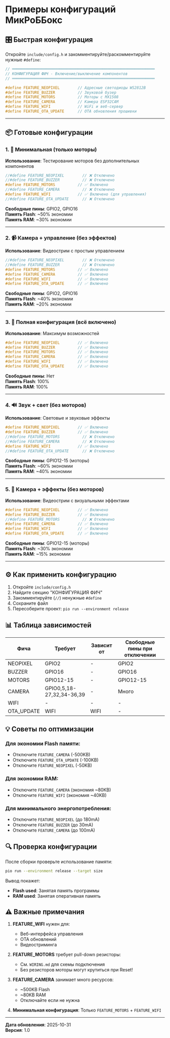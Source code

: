 # Примеры конфигураций МикРоББокс

## 🎛️ Быстрая конфигурация

Откройте `include/config.h` и закомментируйте/раскомментируйте нужные `#define`:

```cpp
// ═══════════════════════════════════════════════════════════════
// КОНФИГУРАЦИЯ ФИЧ - Включение/выключение компонентов
// ═══════════════════════════════════════════════════════════════

#define FEATURE_NEOPIXEL        // Адресные светодиоды WS2812B
#define FEATURE_BUZZER          // Звуковой бузер
#define FEATURE_MOTORS          // Моторы с MX1508
#define FEATURE_CAMERA          // Камера ESP32CAM
#define FEATURE_WIFI            // WiFi и веб-сервер
#define FEATURE_OTA_UPDATE      // OTA обновления прошивки
```

---

## 📦 Готовые конфигурации

### 1. 🚗 Минимальная (только моторы)

**Использование**: Тестирование моторов без дополнительных компонентов

```cpp
//#define FEATURE_NEOPIXEL        // ❌ Отключено
//#define FEATURE_BUZZER          // ❌ Отключено
#define FEATURE_MOTORS          // ✅ Включено
//#define FEATURE_CAMERA          // ❌ Отключено
#define FEATURE_WIFI            // ✅ Включено (для управления)
//#define FEATURE_OTA_UPDATE      // ❌ Отключено
```

**Свободные пины**: GPIO2, GPIO16  
**Память Flash**: ~50% экономии  
**Память RAM**: ~30% экономии

---

### 2. 📹 Камера + управление (без эффектов)

**Использование**: Видеострим с простым управлением

```cpp
//#define FEATURE_NEOPIXEL        // ❌ Отключено
//#define FEATURE_BUZZER          // ❌ Отключено
#define FEATURE_MOTORS          // ✅ Включено
#define FEATURE_CAMERA          // ✅ Включено
#define FEATURE_WIFI            // ✅ Включено
#define FEATURE_OTA_UPDATE      // ✅ Включено
```

**Свободные пины**: GPIO2, GPIO16  
**Память Flash**: ~40% экономии  
**Память RAM**: ~20% экономии

---

### 3. 🎉 Полная конфигурация (всё включено)

**Использование**: Максимум возможностей

```cpp
#define FEATURE_NEOPIXEL        // ✅ Включено
#define FEATURE_BUZZER          // ✅ Включено
#define FEATURE_MOTORS          // ✅ Включено
#define FEATURE_CAMERA          // ✅ Включено
#define FEATURE_WIFI            // ✅ Включено
#define FEATURE_OTA_UPDATE      // ✅ Включено
```

**Свободные пины**: Нет  
**Память Flash**: 100%  
**Память RAM**: 100%

---

### 4. 🔊 Звук + свет (без моторов)

**Использование**: Световые и звуковые эффекты

```cpp
#define FEATURE_NEOPIXEL        // ✅ Включено
#define FEATURE_BUZZER          // ✅ Включено
//#define FEATURE_MOTORS          // ❌ Отключено
//#define FEATURE_CAMERA          // ❌ Отключено
#define FEATURE_WIFI            // ✅ Включено
//#define FEATURE_OTA_UPDATE      // ❌ Отключено
```

**Свободные пины**: GPIO12-15 (моторы)  
**Память Flash**: ~60% экономии  
**Память RAM**: ~40% экономии

---

### 5. 🎥 Камера + эффекты (без моторов)

**Использование**: Видеострим с визуальными эффектами

```cpp
#define FEATURE_NEOPIXEL        // ✅ Включено
#define FEATURE_BUZZER          // ✅ Включено
//#define FEATURE_MOTORS          // ❌ Отключено
#define FEATURE_CAMERA          // ✅ Включено
#define FEATURE_WIFI            // ✅ Включено
#define FEATURE_OTA_UPDATE      // ✅ Включено
```

**Свободные пины**: GPIO12-15 (моторы)  
**Память Flash**: ~30% экономии  
**Память RAM**: ~15% экономии

---

## ⚙️ Как применить конфигурацию

1. Откройте `include/config.h`
2. Найдите секцию "КОНФИГУРАЦИЯ ФИЧ"
3. Закомментируйте (`//`) ненужные `#define`
4. Сохраните файл
5. Пересоберите проект: `pio run --environment release`

## 📊 Таблица зависимостей

| Фича | Требует | Зависит от | Свободные пины при отключении |
|------|---------|------------|-------------------------------|
| NEOPIXEL | GPIO2 | - | GPIO2 |
| BUZZER | GPIO16 | - | GPIO16 |
| MOTORS | GPIO12-15 | - | GPIO12-15 |
| CAMERA | GPIO0,5,18-27,32,34-36,39 | - | Много |
| WIFI | - | - | - |
| OTA_UPDATE | WIFI | WIFI | - |

## 💡 Советы по оптимизации

### Для экономии Flash памяти:
- Отключите `FEATURE_CAMERA` (-500KB)
- Отключите `FEATURE_OTA_UPDATE` (-100KB)
- Отключите `FEATURE_NEOPIXEL` (-50KB)

### Для экономии RAM:
- Отключите `FEATURE_CAMERA` (экономия ~80KB)
- Отключите `FEATURE_WIFI` (экономия ~40KB)

### Для минимального энергопотребления:
- Отключите `FEATURE_NEOPIXEL` (до 180mA)
- Отключите `FEATURE_BUZZER` (до 30mA)
- Отключите `FEATURE_CAMERA` (до 100mA)

## 🔍 Проверка конфигурации

После сборки проверьте использование памяти:

```bash
pio run --environment release --target size
```

Вывод покажет:
- **Flash used**: Занятая память программы
- **RAM used**: Занятая оперативная память

## ⚠️ Важные примечания

1. **FEATURE_WIFI** нужен для:
   - Веб-интерфейса управления
   - OTA обновлений
   - Видеостриминга

2. **FEATURE_MOTORS** требует pull-down резисторы:
   - См. `WIRING.md` для схемы подключения
   - Без резисторов моторы могут крутиться при Reset!

3. **FEATURE_CAMERA** занимает много ресурсов:
   - ~500KB Flash
   - ~80KB RAM
   - Отключайте если не нужна

4. **Минимальная конфигурация**: Только `FEATURE_MOTORS` + `FEATURE_WIFI`

---

**Дата обновления**: 2025-10-31  
**Версия**: 1.0
